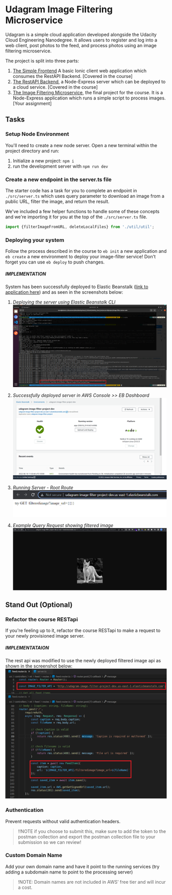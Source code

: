 # Udagram Image Filtering Microservice

Udagram is a simple cloud application developed alongside the Udacity Cloud Engineering Nanodegree. It allows users to register and log into a web client, post photos to the feed, and process photos using an image filtering microservice.

The project is split into three parts:
1. [The Simple Frontend](https://github.com/udacity/cloud-developer/tree/master/course-02/exercises/udacity-c2-frontend)
A basic Ionic client web application which consumes the RestAPI Backend. [Covered in the course]
2. [The RestAPI Backend](https://github.com/udacity/cloud-developer/tree/master/course-02/exercises/udacity-c2-restapi), a Node-Express server which can be deployed to a cloud service. [Covered in the course]
3. [The Image Filtering Microservice](https://github.com/udacity/cloud-developer/tree/master/course-02/project/image-filter-starter-code), the final project for the course. It is a Node-Express application which runs a simple script to process images. [Your assignment]

## Tasks

### Setup Node Environment

You'll need to create a new node server. Open a new terminal within the project directory and run:

1. Initialize a new project: `npm i`
2. run the development server with `npm run dev`

### Create a new endpoint in the server.ts file

The starter code has a task for you to complete an endpoint in `./src/server.ts` which uses query parameter to download an image from a public URL, filter the image, and return the result.

We've included a few helper functions to handle some of these concepts and we're importing it for you at the top of the `./src/server.ts`  file.

```typescript
import {filterImageFromURL, deleteLocalFiles} from './util/util';
```

### Deploying your system

Follow the process described in the course to `eb init` a new application and `eb create` a new environment to deploy your image-filter service! Don't forget you can use `eb deploy` to push changes.

##### IMPLEMENTATION
System has been successfully deployed to Elastic Beanstalk ([link to application here](http://udagram-image-filter-project-dev.us-east-1.elasticbeanstalk.com/)) and as seen in the screenshots below:


1. _Deploying the server using Elastic Beanstalk CLI_
![EB CLI](deployment_screenshots/5_eb_create.png)

3. _Successfully deployed server in AWS Console >> EB Dashboard_
![EB Deployment](deployment_screenshots/1_eb_deployment.png)

3. _Running Server - Root Route_
![EB Running Api](deployment_screenshots/2_eb_api_running.png)

3. _Example Query Request showing filtered image_
![Api Query Example](deployment_screenshots/3_eb_filtered_image.png)

## Stand Out (Optional)

### Refactor the course RESTapi

If you're feeling up to it, refactor the course RESTapi to make a request to your newly provisioned image server.

##### IMPLEMENTATAION
The rest api was modified to use the newly deployed filtered image api as shown in the screenshot below:
![Rest Api Code](deployment_screenshots/4_refactored_restapi.png)


### Authentication

Prevent requests without valid authentication headers.
> !!NOTE if you choose to submit this, make sure to add the token to the postman collection and export the postman collection file to your submission so we can review!

### Custom Domain Name

Add your own domain name and have it point to the running services (try adding a subdomain name to point to the processing server)
> !NOTE: Domain names are not included in AWS’ free tier and will incur a cost.
